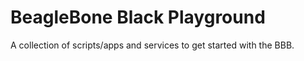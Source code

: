 # BeagleBone Black Playground

A collection of scripts/apps and services to get started with the BBB.
